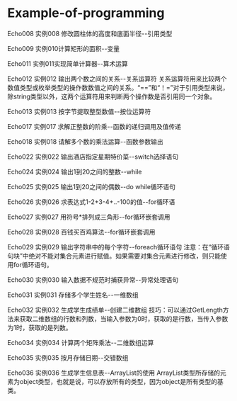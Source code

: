 ﻿# Example-of-programming

Echo008
实例008 修改圆柱体的高度和底面半径--引用类型

Echo009
实例010计算矩形的面积--变量

Echo011 
实例011实现简单计算器--算术运算


Echo012 
实例012 输出两个数之间的关系--关系运算符
关系运算符用来比较两个数值类型或枚举类型的操作数数值之间的关系。“==”和“！=”对于引用类型来说，除string类型以外，这两个运算符用来判断两个操作数是否引用同一个对象。

Echo013 
实例013 按字节提取整型数值--按位运算符

Echo017 
实例017 求解正整数的阶乘--函数的递归调用及值传递

Echo018
实例018 请解多个数的乘法运算--函数参数输出

Echo022 
实例022 输出酒店指定星期特价菜--switch选择语句

Echo024 
实例024 输出1到20之间的整数--while

Echo025 
实例025 输出1到20之间的偶数--do while循环语句

Echo026 
实例026 求表达式1-2+3-4+..-100的值--for循环语

Echo027 
实例027 用符号*排列成三角形--for循环嵌套调用

Echo028 
实例028 百钱买百鸡算法--for循环嵌套调用

Echo029 实例029 输出字符串中的每个字符--foreach循环语句
注意：在“循环语句块”中绝对不能对集合元素进行赋值。如果需要对集合元素进行修改，则只能使用for循环语句。

Echo030 
实例030 输入数据不规范时捕获异常--异常处理语句

Echo031
实例031 存储多个学生姓名--一维数组

Echo032 
实例032 生成学生成绩单--创建二维数组
技巧：可以通过GetLength方法来获取二维数组的行数和列数，当输入参数为0时，获取的是行数，当传入参数为1时，获取的是列数。

Echo034 
实例034 计算两个矩阵乘法--二维数组运算

Echo035
实例035 按月存储日期--交错数组

Echo036 
实例036 生成学生信息表--ArrayList的使用
ArrayList类型所存储的元素为object类型，也就是说，可以存放所有的类型，因为object是所有类型的基类。